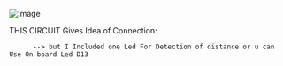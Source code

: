 
![image](https://ozeki.hu/attachments/3048/ultrasonic-sensor-wiring-diagram.png)





THIS CIRCUIT Gives Idea of Connection:

          --> but I Included one Led For Detection of distance or u can Use On board Led D13
